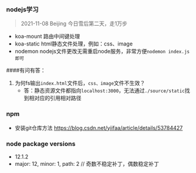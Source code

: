 ### nodejs学习
> 2021-11-08 Beijing 今日雪后第二天，走1万步
* koa-mount 路由中间键处理
* koa-static html静态文件处理，例如：css、image
* nodemon nodejs文件更改无需重启node服务，非常方便`nodemon index.js即可`

####有问有答： 
1. 为何fs输出`index.html`文件后，`css、image`文件不生效？ 
   * 答：静态资源文件都指向`localhost:3000`，无法通过`./source/static`找到相对应的引用相对路径

### npm
- 安装git仓库方法 https://blog.csdn.net/yiifaa/article/details/53784427


### node package versions

- 12.1.2
- major: 12, minor: 1, path: 2 // 奇数不稳定补丁，偶数稳定补丁